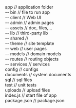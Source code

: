 app 		 // application folder <br />
-- bin  	 // file to run app <br />
-- client 	 // Web UI <br />
   -- admin  // admin pages <br />
   -- assets // doc, files,... <br />
   -- lib 	 // third-party lib <br />
   -- shared // <br />
   -- theme	 // site template <br />
   -- web	 // user pages <br />
-- models 	 // domain models <br />
-- routes	 // routing objects <br />
-- services	 // services <br />
config		 // configs <br />
documents	 // system documents <br />
sql 		 // sql files <br />
test		 // unit tests <br />
uploads		 // upload files <br />
index.js	 // start file of app <br />
package.json // package.json <br />
